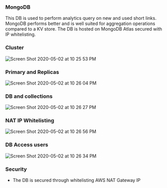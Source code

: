 ### MongoDB

This DB is used to perform analytics query on new and used short links. MongoDB performs better and is well suited for aggregation operations compared to a KV store. The DB is hosted on MongoDB Atlas secured with IP whitelisting.

### Cluster

![Screen Shot 2020-05-02 at 10 25 53 PM](https://user-images.githubusercontent.com/55044852/80899367-26c2ca00-8cc4-11ea-9e96-8c741b667ff9.png)

### Primary and Replicas
![Screen Shot 2020-05-02 at 10 26 04 PM](https://user-images.githubusercontent.com/55044852/80899365-26c2ca00-8cc4-11ea-81d5-cf7665f11cb5.png)


### DB and collections
![Screen Shot 2020-05-02 at 10 26 27 PM](https://user-images.githubusercontent.com/55044852/80899364-262a3380-8cc4-11ea-9c4d-8634bf432731.png)

### NAT IP Whitelisting
![Screen Shot 2020-05-02 at 10 26 56 PM](https://user-images.githubusercontent.com/55044852/80899360-232f4300-8cc4-11ea-8c77-9b5c13d8e6d1.png)

### DB Access users
![Screen Shot 2020-05-02 at 10 26 34 PM](https://user-images.githubusercontent.com/55044852/80899362-24f90680-8cc4-11ea-8a62-030005dee960.png)


### Security

- The DB is secured through whitelisting AWS NAT Gateway IP
